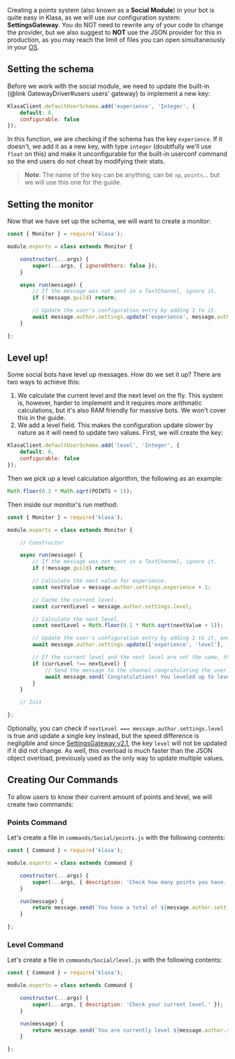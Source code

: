Creating a points system (also known as a **Social Module**) in your bot is quite easy in Klasa, as we will use our configuration system: **SettingsGateway**. You do NOT need to rewrite any of your code to change the provider, but we also suggest to **NOT** use the JSON provider for this in production, as you may reach the limit of files you can open simultaneously in your [OS](https://en.wikipedia.org/wiki/Operating_system).

## Setting the schema

Before we work with the social module, we need to update the built-in {@link GatewayDriver#users users' gateway} to implement a new key:

```javascript
KlasaClient.defaultUserSchema.add('experience', 'Integer', {
	default: 0,
	configurable: false
});
```

In this function, we are checking if the schema has the key `experience`. If it doesn't, we add it as a new key, with type `integer` (doubtfully we'll use `float` on this) and make it unconfigurable for the built-in userconf command so the end users do not cheat by modifying their stats.

> **Note**: The name of the key can be anything, can be `xp`, `points`... but we will use this one for the guide.

## Setting the monitor

Now that we have set up the schema, we will want to create a monitor:

```javascript
const { Monitor } = require('klasa');

module.exports = class extends Monitor {

	constructor(...args) {
		super(...args, { ignoreOthers: false });
	}

	async run(message) {
		// If the message was not sent in a TextChannel, ignore it.
		if (!message.guild) return;

		// Update the user's configuration entry by adding 1 to it.
		await message.author.settings.update('experience', message.author.settings.experience + 1);
	}

};
```

## Level up!

Some social bots have level up messages. How do we set it up? There are two ways to achieve this:

1. We calculate the current level and the next level on the fly. This system is, however, harder to implement and it requires more arithmatic calculations, but it's also RAM friendly for massive bots. We won't cover this in the guide.
1. We add a level field. This makes the configuration update slower by nature as it will need to update two values. First, we will create the key:

```javascript
KlasaClient.defaultUserSchema.add('level', 'Integer', {
	default: 0,
	configurable: false
});
```

Then we pick up a level calculation algorithm, the following as an example:

```javascript
Math.floor(0.1 * Math.sqrt(POINTS + 1));
```

Then inside our monitor's run method:

```javascript
const { Monitor } = require('klasa');

module.exports = class extends Monitor {

	// Constructor

	async run(message) {
		// If the message was not sent in a TextChannel, ignore it.
		if (!message.guild) return;

		// Calculate the next value for experience.
		const nextValue = message.author.settings.experience + 1;

		// Cache the current level.
		const currentLevel = message.author.settings.level;

		// Calculate the next level.
		const nextLevel = Math.floor(0.1 * Math.sqrt(nextValue + 1));

		// Update the user's configuration entry by adding 1 to it, and update the level also.
		await message.author.settings.update(['experience', 'level'], [nextValue, nextLevel]);

		// If the current level and the next level are not the same, then it has increased, and you can send the message.
		if (currLevel !== nextLevel) {
			// Send the message to the channel congratulating the user.
			await message.send(`Congratulations! You leveled up to level **${currentLevel}**!`);
		}
	}

	// Init

};
```

Optionally, you can check if `nextLevel === message.author.settings.level` is true and update a single key instead, but the speed difference is negligible and since [SettingsGateway v2.1](https://github.com/dirigeants/klasa/pull/179), the key `level` will not be updated if it did not change. As well, this overload is much faster than the JSON object overload, previously used as the only way to update multiple values.

## Creating Our Commands

To allow users to know their current amount of points and level, we will create two commands:

### Points Command

Let's create a file in `commands/Social/points.js` with the following contents:

```javascript
const { Command } = require('klasa');

module.exports = class extends Command {

	constructor(...args) {
		super(...args, { description: 'Check how many points you have.' });
	}

	run(message) {
		return message.send(`You have a total of ${message.author.settings.experience} experience points!`);
	}

};

```

### Level Command

Let's create a file in `commands/Social/level.js` with the following contents:

```javascript
const { Command } = require('klasa');

module.exports = class extends Command {

	constructor(...args) {
		super(...args, { description: 'Check your current level.' });
	}

	run(message) {
		return message.send(`You are currently level ${message.author.settings.level}!`);
	}

};

```
